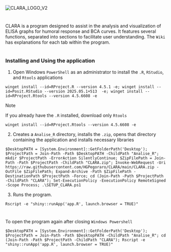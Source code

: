 ![CLARA_LOGO_V2](https://github.com/user-attachments/assets/03f2881b-700e-430e-9701-a61838e97c06)
#
CLARA is a program designed to assist in the analysis and visualization of ELISA graphs for humoral response and BCA curves.  It features several functions, separated into sections to facilitate user understanding. The `Wiki` has explanations for each tab within the program.
#
### Installing and Using the application

1. Open Windows `PowerShell` as an administrator to install the `.R`, `RStudio`, and `Rtools` applications
```
winget install --id=RProject.R --version 4.5.1 -e; winget install --id=Posit.RStudio --version 2025.05.1+513  -e; winget install --id=RProject.Rtools --version 4.5.6608 -e 

```

>[!NOTE]
>If you already have the `.R` installed, download only `Rtools`
>```
> winget install --id=RProject.Rtools --version 4.5.6608 -e
>``` 

2. Creates a `Analise_R` directory, installs the `.zip`, opens that directory containing the application and installs necessary libraries
```
$DesktopPATH = [System.Environment]::GetFolderPath('Desktop'); $ProjectPath = Join-Path -Path $DesktopPATH -ChildPath "Analise_R"; mkdir $ProjectPath -ErrorAction SilentlyContinue; $ZipFilePath = Join-Path -Path $ProjectPath -ChildPath "CLARA.zip"; Invoke-WebRequest -Uri https://raw.githubusercontent.com/HGPegoraro/CLARA/main/CLARA.zip -OutFile $ZipFilePath; Expand-Archive -Path $ZipFilePath -DestinationPath $ProjectPath -Force; cd (Join-Path -Path $ProjectPath -ChildPath "CLARA"); Set-ExecutionPolicy -ExecutionPolicy RemoteSigned -Scope Process; .\SETUP_CLARA.ps1
```

3. Runs the program.
```
Rscript -e "shiny::runApp('app.R', launch.browser = TRUE)"
```
#
To open the program again after closing `Windows Powershell`
```
$DesktopPATH = [System.Environment]::GetFolderPath('Desktop'); $ProjectPath = Join-Path -Path $DesktopPATH -ChildPath "Analise_R"; cd (Join-Path -Path $ProjectPath -ChildPath "CLARA"); Rscript -e "shiny::runApp('app.R', launch.browser = TRUE)"
```
